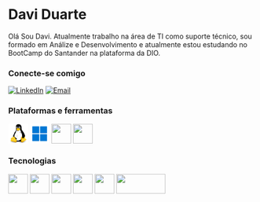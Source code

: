 # Davi Duarte
Olá Sou Davi. Atualmente trabalho na área de TI como suporte técnico, sou formado em Análize e Desenvolvimento 
e atualmente estou estudando no BootCamp do Santander na plataforma da DIO.

### Conecte-se comigo
[![LinkedIn](https://img.shields.io/badge/-LinkedIn-000?style=for-the-badge&logo=linkedin&logoColor=30A3DC)](https://www.linkedin.com/in/davi-de-oliveira-duarte/)
[![Email](https://img.shields.io/badge/Gmail-000?style=for-the-badge&logo=gmail&logoColor=orange)](davidoduart2@gmail.com)

### Plataformas e ferramentas
<div >
  <img src="https://github.com/devicons/devicon/blob/v2.15.1/icons/linux/linux-original.svg" width="40" height="40"/> 
  <img src="https://github.com/pronoy2108/windows-11-css-svg/blob/main/win11.svg" width="40" height="40" />
  <img src="https://cdn.jsdelivr.net/gh/devicons/devicon/icons/vscode/vscode-original.svg" width="40" height="40"/>
  <img src="https://upload.wikimedia.org/wikipedia/commons/3/34/Microsoft_Office_Excel_%282019%E2%80%93present%29.svg" width="40" height="40"/>
</div>

### Tecnologias 
<div>
  <img src="https://cdn.jsdelivr.net/gh/devicons/devicon/icons/php/php-original.svg" width="40" height="40" />
  <img src="https://cdn.jsdelivr.net/gh/devicons/devicon/icons/javascript/javascript-plain.svg" width="40" height="40"/>
  <img src="https://cdn.jsdelivr.net/gh/devicons/devicon/icons/python/python-original.svg" width="40" height="40"/>
  <img src="https://cdn.jsdelivr.net/gh/devicons/devicon/icons/html5/html5-plain.svg" width="40" height="40"/>
  <img src="https://cdn.jsdelivr.net/gh/devicons/devicon/icons/mysql/mysql-original.svg" width="40" height="40" />
  <img src="https://upload.wikimedia.org/wikipedia/commons/7/78/Microsoft_Visual_Basic_for_Applications_logo.svg" width="100" height="40" />
</div>

